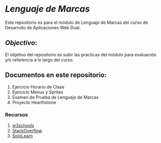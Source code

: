 # _*Lenguaje de Marcas*_
Este repositorio es para el módulo de Lenguaje de Marcas del curso de Desarrollo de Aplicaciones Web Dual.

## *Objectivo*:
El objetivo del repositorio es subir las practicas del módulo para evaluación y/o referencia a lo largo del curso.

## **Documentos en este repositorio:**
1. Ejercicio Horario de Clase
2. Ejercicio Menus y Sprites
3. Examen de Prueba de Lenguaje de Marcas
4. Proyecto Hearthstone

### **Recursos**
1. [w3schools](w3schools.com)
2. [StackOverflow](stackoverflow.com)
3. [SoloLearn](https://www.sololearn.com/Course/HTML)

